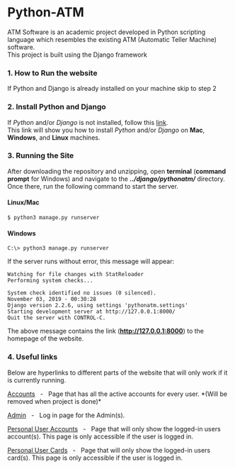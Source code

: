 # Python-ATM
ATM Software is an academic project developed in Python scripting language which resembles the existing ATM (Automatic Teller Machine) software.  
This project is built using the Django framework

### 1. How to Run the website
If Python and Django is already installed on your machine skip to step 2

### 2. Install Python and Django
If _Python_ and/or _Django_ is not installed, follow this [link][Python and Django install link].  
This link will show you how to install _Python_ and/or _Django_ on **Mac**, **Windows**, and **Linux** machines.

### 3. Running the Site
After downloading the repository and unzipping, open **terminal** (**command prompt** for Windows) and navigate to the **_../django/pythonatm/_** directory. Once there, run the following command to start the server.
#### Linux/Mac  
```
$ python3 manage.py runserver
```
#### Windows
```
C:\> python3 manage.py runserver
```
If the server runs without error, this message will appear:

```
Watching for file changes with StatReloader
Performing system checks...

System check identified no issues (0 silenced).
November 03, 2019 - 00:30:28
Django version 2.2.6, using settings 'pythonatm.settings'
Starting development server at http://127.0.0.1:8000/
Quit the server with CONTROL-C.
```

The above message contains the link (**http://127.0.0.1:8000**) to the homepage of the website.

### 4. Useful links
Below are hyperlinks to different parts of the website that will only work if it is currently running.

[Accounts][accounts page link]&nbsp;&nbsp;&nbsp;-&nbsp;&nbsp;&nbsp;Page that has all the active accounts for every user. \*(Will be removed when project is done)\*

[Admin][admin login page]&nbsp;&nbsp;&nbsp;-&nbsp;&nbsp;&nbsp;Log in page for the Admin(s).

[Personal User Accounts][user accounts page]&nbsp;&nbsp;&nbsp;-&nbsp;&nbsp;&nbsp;Page that will only show the logged-in users account(s). This page is only accessible if the user is logged in.

[Personal User Cards][user accounts page]&nbsp;&nbsp;&nbsp;-&nbsp;&nbsp;&nbsp;Page that will only show the logged-in users card(s). This page is only accessible if the user is logged in.








[Python and Django install link]: https://developer.mozilla.org/en-US/docs/Learn/Server-side/Django/development_environment
[accounts page link]: http://127.0.0.1:8000/catalog/accounts/
[admin login page]: http://127.0.0.1.8000/admin
[user accounts page]: http://127.0.0.1.8000/catalog/myaccounts
[user cards page]: 127.0.0.1.8000/catalog/mycards
